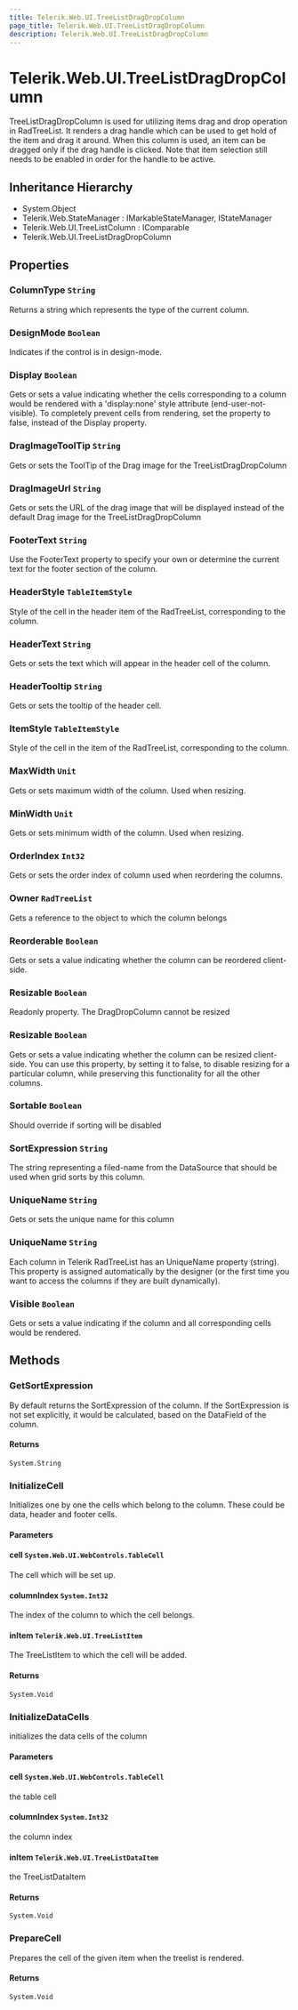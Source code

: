 ```yaml
---
title: Telerik.Web.UI.TreeListDragDropColumn
page_title: Telerik.Web.UI.TreeListDragDropColumn
description: Telerik.Web.UI.TreeListDragDropColumn
---
```


# Telerik.Web.UI.TreeListDragDropColumn

TreeListDragDropColumn is used for utilizing items drag and drop operation in RadTreeList.
            It renders a drag handle which can be used to get hold of the item and drag it around.
            When this column is used, an item can be dragged only if the drag handle is clicked.
            Note that item selection still needs to be enabled in order for the handle to be active.

## Inheritance Hierarchy

* System.Object
* Telerik.Web.StateManager : IMarkableStateManager, IStateManager
* Telerik.Web.UI.TreeListColumn : IComparable
* Telerik.Web.UI.TreeListDragDropColumn

## Properties

###  ColumnType `String`

Returns a string which represents the type of the current column.

###  DesignMode `Boolean`

Indicates if the control is in design-mode.

###  Display `Boolean`

Gets or sets a value indicating whether the cells corresponding to a column would be rendered with a 'display:none' style attribute (end-user-not-visible).
            To completely prevent cells from rendering, set the  property to false, instead of the Display property.

###  DragImageToolTip `String`

Gets or sets the ToolTip of the Drag image for the TreeListDragDropColumn

###  DragImageUrl `String`

Gets or sets the URL of the drag image that will be displayed
            instead of the default Drag image for the TreeListDragDropColumn

###  FooterText `String`

Use the FooterText property to specify your own or determine the current
            text for the footer section of the column.

###  HeaderStyle `TableItemStyle`

Style of the cell in the header item of the RadTreeList, corresponding to the column.

###  HeaderText `String`

Gets or sets the text which will appear in the header cell of the column.

###  HeaderTooltip `String`

Gets or sets the tooltip of the header cell.

###  ItemStyle `TableItemStyle`

Style of the cell in the item of the RadTreeList, corresponding to the column.

###  MaxWidth `Unit`

Gets or sets maximum width of the column. Used when resizing.

###  MinWidth `Unit`

Gets or sets minimum width of the column. Used when resizing.

###  OrderIndex `Int32`

Gets or sets the order index of column used when reordering the columns.

###  Owner `RadTreeList`

Gets a reference to the  object
            to which the column belongs

###  Reorderable `Boolean`

Gets or sets a value indicating whether the column can be reordered client-side.

###  Resizable `Boolean`

Readonly property. The DragDropColumn cannot be resized

###  Resizable `Boolean`

Gets or sets a value indicating whether the column can be resized client-side.
            You can use this property, by setting it to false, to disable resizing for a particular
            column, while preserving this functionality for all the other columns.

###  Sortable `Boolean`

Should override if sorting will be disabled

###  SortExpression `String`

The string representing a filed-name from the DataSource that should be used when grid sorts by this column.

###  UniqueName `String`

Gets or sets the unique name for this column

###  UniqueName `String`

Each column in Telerik RadTreeList has an UniqueName
            property (string). This property is assigned automatically by the designer (or the
            first time you want to access the columns if they are built dynamically).

###  Visible `Boolean`

Gets or sets a value indicating if the column and all corresponding cells would be rendered.

## Methods

###  GetSortExpression

By default returns the SortExpression of the column. If the SortExpression is not set explicitly, it would be calculated, based on the
            DataField of the column.

#### Returns

`System.String` 

###  InitializeCell

Initializes one by one the cells which belong to the column.
            These could be data, header and footer cells.

#### Parameters

#### cell `System.Web.UI.WebControls.TableCell`

The cell which will be set up.

#### columnIndex `System.Int32`

The index of the column to which the cell belongs.

#### inItem `Telerik.Web.UI.TreeListItem`

The TreeListItem to which the cell will be added.

#### Returns

`System.Void` 

###  InitializeDataCells

initializes the data cells of the column

#### Parameters

#### cell `System.Web.UI.WebControls.TableCell`

the table cell

#### columnIndex `System.Int32`

the column index

#### inItem `Telerik.Web.UI.TreeListDataItem`

the TreeListDataItem

#### Returns

`System.Void` 

###  PrepareCell

Prepares the cell of the given item when the treelist is rendered.

#### Returns

`System.Void` 

